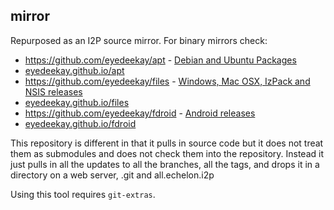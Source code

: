 mirror
------


Repurposed as an I2P source mirror. For binary mirrors check:

- https://github.com/eyedeekay/apt - [Debian and Ubuntu Packages](https://github.com/eyedeekay/apt)
 - [eyedeekay.github.io/apt](https://eyedeekay.github.io/apt)
- https://github.com/eyedeekay/files - [Windows, Mac OSX, IzPack and NSIS releases](https://github.com/eyedeekay/files)
 - [eyedeekay.github.io/files](https://eyedeekay.github.io/files)
- https://github.com/eyedeekay/fdroid - [Android releases](https://github.com/eyedeekay/fdroid)
 - [eyedeekay.github.io/fdroid](https://eyedeekay.github.io/fdroid)

This repository is different in that it pulls in source code but it
does not treat them as submodules and does not check them into the repository.
Instead it just pulls in all the updates to all the branches, all the tags,
and drops it in a directory on a web server, .git and all.echelon.i2p

Using this tool requires `git-extras`.
